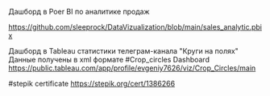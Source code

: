 Дашборд в Poer BI по аналитике продаж

https://github.com/sleeprock/DataVizualization/blob/main/sales_analytic.pbix

Дашборд в Tableau статистики телеграм-канала "Круги на полях"
Данные получены в xml формате 
#Crop_circles Dashboard
https://public.tableau.com/app/profile/evgeniy7626/viz/Crop_Circles/main

#stepik certificate
https://stepik.org/cert/1386266 

